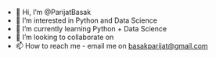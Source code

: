 - 👋 Hi, I’m @ParijatBasak
- 👀 I’m interested in Python and Data Science
- 🌱 I’m currently learning Python + Data Science
- 💞️ I’m looking to collaborate on <nothing>
- 📫 How to reach me - email me on basakparijat@gmail.com

<!---
ParijatBasak/ParijatBasak is a ✨ special ✨ repository because its `README.md` (this file) appears on your GitHub profile.
You can click the Preview link to take a look at your changes.
--->

